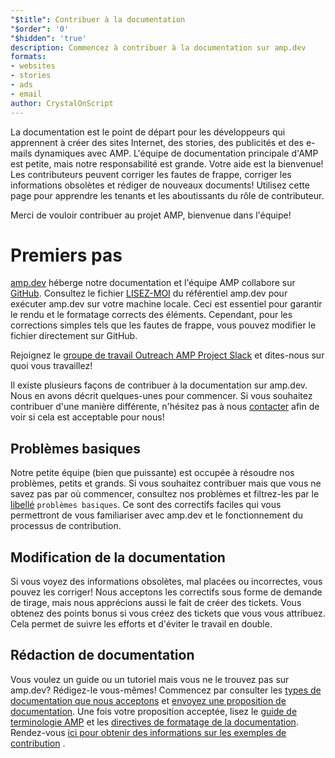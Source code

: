 ```yaml
---
"$title": Contribuer à la documentation
"$order": '0'
"$hidden": 'true'
description: Commencez à contribuer à la documentation sur amp.dev
formats:
- websites
- stories
- ads
- email
author: CrystalOnScript
---
```


La documentation est le point de départ pour les développeurs qui apprennent à créer des sites Internet, des stories, des publicités et des e-mails dynamiques avec AMP. L'équipe de documentation principale d'AMP est petite, mais notre responsabilité est grande. Votre aide est la bienvenue! Les contributeurs peuvent corriger les fautes de frappe, corriger les informations obsolètes et rédiger de nouveaux documents! Utilisez cette page pour apprendre les tenants et les aboutissants du rôle de contributeur.

Merci de vouloir contribuer au projet AMP, bienvenue dans l'équipe!

# Premiers pas

[amp.dev](https://amp.dev/) héberge notre documentation et l'équipe AMP collabore sur [GitHub](https://github.com/ampproject). Consultez le fichier [LISEZ-MOI](https://github.com/ampproject/amp.dev) du référentiel amp.dev pour exécuter amp.dev sur votre machine locale. Ceci est essentiel pour garantir le rendu et le formatage corrects des éléments. Cependant, pour les corrections simples tels que les fautes de frappe, vous pouvez modifier le fichier directement sur GitHub.

Rejoignez le [groupe de travail Outreach ](https://github.com/ampproject/wg-outreach) [AMP Project Slack](https://docs.google.com/forms/d/e/1FAIpQLSd83J2IZA6cdR6jPwABGsJE8YL4pkypAbKMGgUZZriU7Qu6Tg/viewform?fbzx=4406980310789882877) et dites-nous sur quoi vous travaillez!

Il existe plusieurs façons de contribuer à la documentation sur amp.dev. Nous en avons décrit quelques-unes pour commencer. Si vous souhaitez contribuer d'une manière différente, n'hésitez pas à nous [contacter](https://github.com/ampproject/wg-outreach) afin de voir si cela est acceptable pour nous!

## Problèmes basiques

Notre petite équipe (bien que puissante) est occupée à résoudre nos problèmes, petits et grands. Si vous souhaitez contribuer mais que vous ne savez pas par où commencer, consultez nos problèmes et filtrez-les par le [libellé](https://github.com/ampproject/amp.dev/labels/good%20first%20issue) `problèmes basiques`. Ce sont des correctifs faciles qui vous permettront de vous familiariser avec amp.dev et le fonctionnement du processus de contribution.

## Modification de la documentation

Si vous voyez des informations obsolètes, mal placées ou incorrectes, vous pouvez les corriger! Nous acceptons les correctifs sous forme de demande de tirage, mais nous apprécions aussi le fait de créer des tickets. Vous obtenez des points bonus si vous créez des tickets que vous vous attribuez. Cela permet de suivre les efforts et d'éviter le travail en double.

## Rédaction de documentation

Vous voulez un guide ou un tutoriel mais vous ne le trouvez pas sur amp.dev? Rédigez-le vous-mêmes! Commencez par consulter les [types de documentation que nous acceptons](documentation-types.md) et [envoyez une proposition de documentation](https://github.com/ampproject/amp.dev/issues/new?assignees=&labels=&template=--content-proposal-.md&title=Content+proposal+). Une fois votre proposition acceptée, lisez le [guide de terminologie AMP](formatting.md?format=websites) et les [directives de formatage de la documentation](formatting.md). Rendez-vous [ici pour obtenir des informations sur les exemples de contribution](https://github.com/ampproject/amp.dev/blob/future/contributing/samples.md) .
